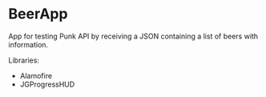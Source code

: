 # BeerApp

App for testing Punk API by receiving a JSON containing a list of beers with information.

Libraries:
- Alamofire
- JGProgressHUD
